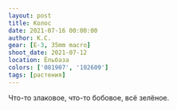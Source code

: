 ```yaml
---
layout: post
title: Колос
date: 2021-07-16 00:00:00
author: К.С.
gear: [E-3, 35mm macro]
shoot_date: 2021-07-12
location: Ёльбаза
colors: ['081907', '102609']
tags: [растения]
---
```

Что-то злаковое, что-то бобовое, всё зелёное.
